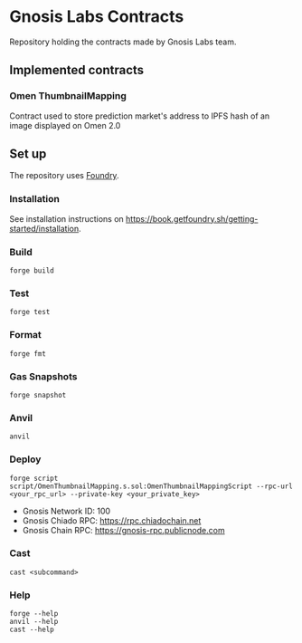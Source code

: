 # Gnosis Labs Contracts

Repository holding the contracts made by Gnosis Labs team.

## Implemented contracts

### Omen ThumbnailMapping

Contract used to store prediction market's address to IPFS hash of an image displayed on Omen 2.0

## Set up

The repository uses [Foundry](https://book.getfoundry.sh/).

### Installation

See installation instructions on https://book.getfoundry.sh/getting-started/installation.

### Build

```shell
forge build
```

### Test

```shell
forge test
```

### Format

```shell
forge fmt
```

### Gas Snapshots

```shell
forge snapshot
```

### Anvil

```shell
anvil
```

### Deploy

```shell
forge script script/OmenThumbnailMapping.s.sol:OmenThumbnailMappingScript --rpc-url <your_rpc_url> --private-key <your_private_key>
```

- Gnosis Network ID: 100
- Gnosis Chiado RPC: https://rpc.chiadochain.net
- Gnosis Chain RPC: https://gnosis-rpc.publicnode.com

### Cast

```shell
cast <subcommand>
```

### Help

```shell
forge --help
anvil --help
cast --help
```
